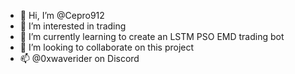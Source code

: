 - 👋 Hi, I’m @Cepro912
- 👀 I’m interested in trading 
- 🌱 I’m currently learning to create an LSTM PSO EMD trading bot 
- 💞️ I’m looking to collaborate on this project 
- 📫 @0xwaverider on Discord 


<!---
Cepro912/Cepro912 is a ✨ special ✨ repository because its `README.md` (this file) appears on your GitHub profile.
You can click the Preview link to take a look at your changes.
--->
